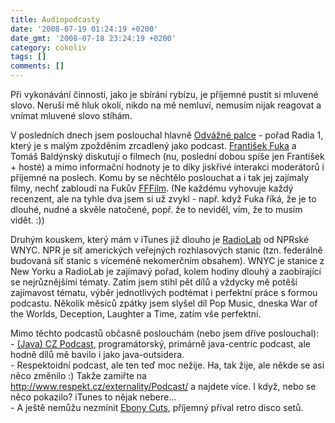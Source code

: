 ```yaml
---
title: Audiopodcasty
date: '2008-07-19 01:24:19 +0200'
date_gmt: '2008-07-18 23:24:19 +0200'
category: cokoliv
tags: []
comments: []
---
```

<p>Při vykonávání činnosti, jako je sbírání rybízu, je příjemné pustit si mluvené slovo. Neruší mě hluk okolí, nikdo na mě nemluví, nemusím nijak reagovat a vnímat mluvené slovo stíhám.</p>
<p>V posledních dnech jsem poslouchal hlavně <a href="http://www.radio1.cz/odvaznepalce/">Odvážné palce</a> - pořad Radia 1, který je s malým zpožděním zrcadlený jako podcast. <a href="http://fuxoft.cz/">František Fuka</a> a Tomáš Baldýnský diskutují o filmech (nu, poslední dobou spíše jen František + hosté) a mimo informační hodnoty je to díky jiskřivé interakci moderátorů i příjemné na poslech. Komu by se něchtělo poslouchat a i tak jej zajímaly filmy, nechť zabloudí na Fukův <a href="http://fffilm.fuxoft.cz/">FFFilm</a>. (Ne každému vyhovuje každý recenzent, ale na tyhle dva jsem si už zvykl - např. když Fuka říká, že je to dlouhé, nudné a skvěle natočené, popř. že to neviděl, vím, že to musím vidět. :))</p>
<p>Druhým kouskem, který mám v iTunes již dlouho je <a href="http://www.wnyc.org/shows/radiolab/">RadioLab</a> od NPRské WNYC. NPR je síť amerických veřejných rozhlasových stanic (tzn. federálně budovaná síť stanic s víceméně nekomerčním obsahem). WNYC je stanice z New Yorku a RadioLab je zajímavý pořad, kolem hodiny dlouhý a zaobírající se nejrůznějšími tématy. Zatím jsem stihl pět dílů a vždycky mě potěší zajímavost tématu, výběr jednotlivých podtémat i perfektní práce s formou podcastu. Několik měsíců zpátky jsem slyšel díl Pop Music, dneska War of the Worlds, Deception, Laughter a Time, zatím vše perfektní.</p>
<p>Mimo těchto podcastů občasně poslouchám (nebo jsem dříve poslouchal):<br />
- <a href="http://java.cz/detail.do?articleId=8242">(Java) CZ Podcast</a>, programátorský, primárně java-centric podcast, ale hodně dílů mě bavilo i jako java-outsidera.<br />
- Respektoidní podcast, ale ten teď moc nežije. Ha, tak žije, ale někde se asi něco změnilo :) Takže zamiřte na <a href="http://www.respekt.cz/externality/Podcast/">http://www.respekt.cz/externality/Podcast/</a> a najdete více. I když, nebo se něco pokazilo? iTunes to nějak nebere...<br />
- A ještě nemůžu nezmínit <a href="http://www.ebonycuts.com/">Ebony Cuts</a>, příjemný příval retro disco setů.</p>
